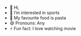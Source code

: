 - 👋 Hi,
- 👀 I’m interested in sports
- 🍣 My favourite food is pasta
- 😄 Pronouns: Any
- ⚡ Fun fact: I love watching movie

<!---


i made this for fun, thank you for reading this!

see ya later bye! <3
--->
